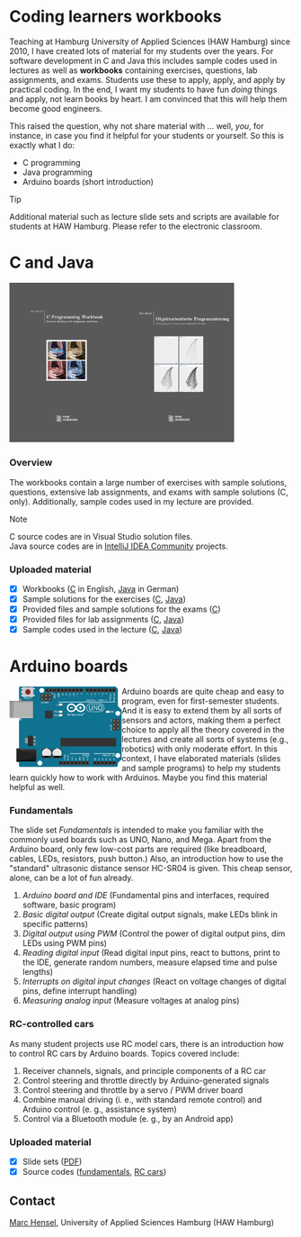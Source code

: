 # Coding learners workbooks
Teaching at Hamburg University of Applied Sciences (HAW Hamburg) since 2010, I have created lots of material for my students over the years. For software development in C and Java this includes sample codes used in lectures as well as __workbooks__ containing exercises, questions, lab assignments, and exams. Students use these to apply, apply, and apply by practical coding. In the end, I want my students to have fun _doing_ things and apply, not learn books by heart. I am convinced that this will help them become good engineers.<p>

This raised the question, why not share material with ... well, _you_, for instance, in case you find it helpful for your students or yourself. So this is exactly what I do:

- C programming
- Java programming
- Arduino boards (short introduction)

> [!TIP]
> Additional material such as lecture slide sets and scripts are available for students at HAW Hamburg. Please refer to the electronic classroom.

# C and Java
<img src="./assets/images/WorkbookC.png" width="200" align=left>
<img src="./assets/images/WorkbookJava.png" width="200">

### Overview
The workbooks contain a large number of exercises with sample solutions, questions, extensive lab assignments, and exams with sample solutions (C, only). Additionally, sample codes used in my lecture are provided.

> [!NOTE]
> C source codes are in Visual Studio solution files.<br>
> Java source codes are in [IntelliJ IDEA Community](https://www.jetbrains.com/idea/) projects.

### Uploaded material
- [X] Workbooks ([C](docs/) in English, [Java](docs/) in German)
- [X] Sample solutions for the exercises ([C](src/c/workbook/exercises), [Java](src/java/workbook))
- [X] Provided files and sample solutions for the exams ([C](src/c/workbook/exams))
- [X] Provided files for lab assignments ([C](src/c/workbook/labs), [Java](src/java/labs))
- [X] Sample codes used in the lecture ([C](src/c/lecture), [Java](src/java/lecture))

# Arduino boards
<img src="./assets/images/ArduinoUno.png" width="200" align=left>

Arduino boards are quite cheap and easy to program, even for first-semester students. And it is easy to extend them by all sorts of sensors and actors, making them a perfect choice to apply all the theory covered in the lectures and create all sorts of systems (e.g., robotics) with only moderate effort. In this context, I have elaborated materials (slides and sample programs) to help my students learn quickly how to work with Arduinos. Maybe you find this material helpful as well.
<br clear=all>

### Fundamentals
The slide set _Fundamentals_ is intended to make you familiar with the commonly used boards such as UNO, Nano, and Mega. Apart from the Arduino board, only few low-cost parts are required (like breadboard, cables, LEDs, resistors, push button.) Also, an introduction how to use the "standard" ultrasonic distance sensor HC-SR04 is given. This cheap sensor, alone, can be a lot of fun already.

1. _Arduino board and IDE_ (Fundamental pins and interfaces, required software, basic program)
1. _Basic digital output_ (Create digital output signals, make LEDs blink in specific patterns)
1. _Digital output using PWM_ (Control the power of digital output pins, dim LEDs using PWM pins)
1. _Reading digital input_ (Read digital input pins, react to buttons, print to the IDE, generate random numbers, measure elapsed time and pulse lengths)
1. _Interrupts on digital input changes_ (React on voltage changes of digital pins, define interrupt handling)
1. _Measuring analog input_ (Measure voltages at analog pins)

### RC-controlled cars
As many student projects use RC model cars, there is an introduction how to control RC cars by Arduino boards. Topics covered include:

1. Receiver channels, signals, and principle components of a RC car
1. Control steering and throttle directly by Arduino-generated signals
1. Control steering and throttle by a servo / PWM driver board
1. Combine manual driving (i. e., with standard remote control) and Arduino control (e. g., assistance system)
1. Control via a Bluetooth module (e. g., by an Android app)

### Uploaded material
- [X] Slide sets ([PDF](docs/))
- [X] Source codes ([fundamentals](src/arduino/fundamentals), [RC cars](src/arduino/rc_cars))

## Contact
[Marc Hensel](http://www.haw-hamburg.de/marc-hensel), University of Applied Sciences Hamburg (HAW Hamburg)
